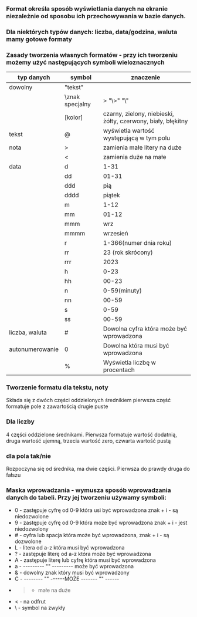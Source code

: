 ### Format określa sposób wyświetlania danych na ekranie niezależnie od sposobu ich przechowywania w bazie danych.
### Dla niektórych typów danych: liczba, data/godzina, waluta mamy gotowe formaty


### Zasady tworzenia własnych formatów - przy ich tworzeniu możemy użyć następujących symboli wieloznacznych
|typ danych | symbol| znaczenie
| ------    |  ----- | -------- |
| dowolny| "tekst"| |
| |\znak specjalny| > "\\>" "\\"|
| | [kolor]| czarny, zielony, niebieski, żółty, czerwony, biały, błękitny|
| tekst | @ | wyświetla wartość występującą w tym polu|
|nota | > | zamienia małe litery na duże|
| | <| zamienia duże na małe|
|data | d | 1-31|
| |dd|01-31|
| |ddd|pią|
| |dddd|piątek|
| |m|1-12|
| |mm|01-12|
| | mmm|wrz|
| | mmmm | wrzesień
| | r | 1-366(numer dnia roku)|
| | rr | 23 (rok skrócony)|
| | rrr | 2023|
| | h | 0-23|
| | hh | 00-23|
| | n | 0-59(minuty)|
| | nn | 00-59|
| | s | 0-59|
| | ss | 00-59|
| liczba, waluta | # | Dowolna cyfra która może być wprowadzona |
| autonumerowanie | 0 | Dowolna która musi być wprowadzona |
| | % | Wyświetla liczbę w procentach |

### Tworzenie formatu dla tekstu, noty
Składa się z dwóch części oddzielonych średnikiem pierwsza część formatuje pole z zawartością drugie puste

### Dla liczby
4 części oddzielone średnikami. Pierwsza formatuje wartość dodatnią, druga wartość ujemną, trzecia wartość zero, czwarta wartość pustą
### dla pola tak/nie
Rozpoczyna się od średnika, ma dwie części. Pierwsza do prawdy druga do fałszu

### Maska wprowadzania - wymusza sposób wprowadzania danych do tabeli. Przy jej tworzeniu używamy symboli:
- 0 - zastępuje cyfrę od 0-9 która usi być wprowadzona znak + i - są niedozwolone
- 9 - zastępuje cyfrę od 0-9 która może być wprowadzona znak + i - jest niedozwolony
- \# - cyfra lub spacja która może być wprowadzona, znak + i - są dozwolone
- L - litera od a-z która musi być wprowadzona
- ? - zastępuje literę od a-z która może być wprowadzona
- A - zastępuje literę lub cyfrę która musi być wprowadzona
- a - ---------      ""      --------- może być wprowadzona
- & - dowolny znak który musi być wprowadzony
- C - --------  "" ------MOŻE ------- "" ------
- > - małe na duże
- < - na odfrut
- \ - symbol na zwykły
